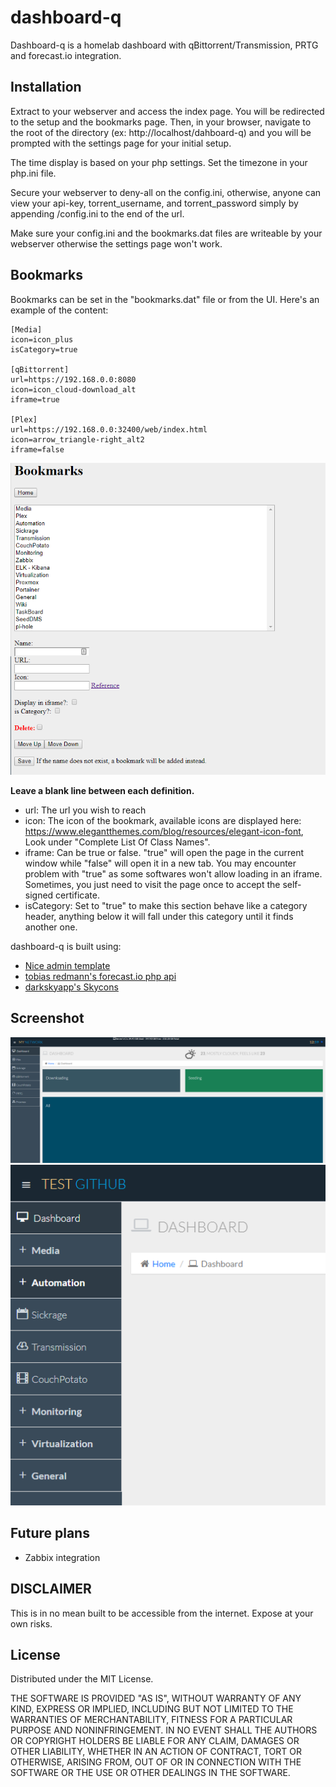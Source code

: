 # dashboard-q

Dashboard-q is a homelab dashboard with qBittorrent/Transmission, PRTG and forecast.io integration.

## Installation

Extract to your webserver and access the index page. You will be redirected to the setup and the bookmarks page.
Then, in your browser, navigate to the root of the directory (ex: http://localhost/dahboard-q) and you will be prompted with the settings page for your initial setup.

The time display is based on your php settings. Set the timezone in your php.ini file.

Secure your webserver to deny-all on the config.ini, otherwise, anyone can view your api-key, torrent_username, and torrent_password simply by appending /config.ini to the end of the url.

Make sure your config.ini and the bookmarks.dat files are writeable by your webserver otherwise the settings page won't work.

## Bookmarks

Bookmarks can be set in the "bookmarks.dat" file or from the UI. Here's an example of the content:

	[Media]
	icon=icon_plus
	isCategory=true

    [qBittorrent]
	url=https://192.168.0.0:8080
	icon=icon_cloud-download_alt
	iframe=true
	
	[Plex]
	url=https://192.168.0.0:32400/web/index.html
	icon=arrow_triangle-right_alt2
	iframe=false
	
![Not found](/screenshots/bookmarks.png?raw=true "Bookmarks")
	
	
**Leave a blank line between each definition.**
	
 * url: The url you wish to reach
 * icon: The icon of the bookmark, available icons are displayed here: https://www.elegantthemes.com/blog/resources/elegant-icon-font, Look under "Complete List Of Class Names".
 * iframe: Can be true or false. "true" will open the page in the current window while "false" will open it in a new tab. You may encounter problem with "true" as some softwares won't allow loading in an iframe. Sometimes, you just need to visit the page once to accept the self-signed certificate.
 * isCategory: Set to "true" to make this section behave like a category header, anything below it will fall under this category until it finds another one.

	
dashboard-q is built using:
 * [Nice admin template](http://bootstraptaste.com/nice-admin-bootstrap-admin-html-template/?download=true)
 * [tobias redmann's forecast.io php api](https://github.com/tobias-redmann/forecast.io-php-api)
 * [darkskyapp's Skycons](https://github.com/darkskyapp/skycons)


## Screenshot

![Not found](/screenshots/home.png?raw=true "Home")
![Not found](/screenshots/categories.png?raw=true "Categories")

## Future plans

- Zabbix integration

## DISCLAIMER
This is in no mean built to be accessible from the internet. Expose at your own risks.
 
## License
Distributed under the MIT License.

THE SOFTWARE IS PROVIDED "AS IS", WITHOUT WARRANTY OF ANY KIND, EXPRESS OR IMPLIED, INCLUDING BUT NOT LIMITED TO THE WARRANTIES OF MERCHANTABILITY, FITNESS FOR A PARTICULAR PURPOSE AND NONINFRINGEMENT. IN NO EVENT SHALL THE AUTHORS OR COPYRIGHT HOLDERS BE LIABLE FOR ANY CLAIM, DAMAGES OR OTHER LIABILITY, WHETHER IN AN ACTION OF CONTRACT, TORT OR OTHERWISE, ARISING FROM, OUT OF OR IN CONNECTION WITH THE SOFTWARE OR THE USE OR OTHER DEALINGS IN THE SOFTWARE.
